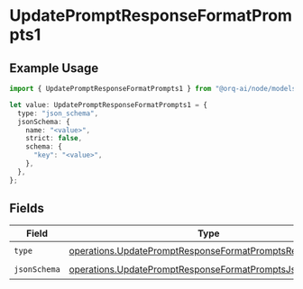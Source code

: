 # UpdatePromptResponseFormatPrompts1

## Example Usage

```typescript
import { UpdatePromptResponseFormatPrompts1 } from "@orq-ai/node/models/operations";

let value: UpdatePromptResponseFormatPrompts1 = {
  type: "json_schema",
  jsonSchema: {
    name: "<value>",
    strict: false,
    schema: {
      "key": "<value>",
    },
  },
};
```

## Fields

| Field                                                                                                                                | Type                                                                                                                                 | Required                                                                                                                             | Description                                                                                                                          |
| ------------------------------------------------------------------------------------------------------------------------------------ | ------------------------------------------------------------------------------------------------------------------------------------ | ------------------------------------------------------------------------------------------------------------------------------------ | ------------------------------------------------------------------------------------------------------------------------------------ |
| `type`                                                                                                                               | [operations.UpdatePromptResponseFormatPromptsResponseType](../../models/operations/updatepromptresponseformatpromptsresponsetype.md) | :heavy_check_mark:                                                                                                                   | N/A                                                                                                                                  |
| `jsonSchema`                                                                                                                         | [operations.UpdatePromptResponseFormatPromptsJsonSchema](../../models/operations/updatepromptresponseformatpromptsjsonschema.md)     | :heavy_check_mark:                                                                                                                   | N/A                                                                                                                                  |